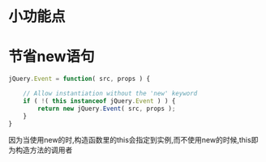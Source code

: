 # 小功能点

# 节省new语句

```javascript
jQuery.Event = function( src, props ) {

	// Allow instantiation without the 'new' keyword
	if ( !( this instanceof jQuery.Event ) ) {
		return new jQuery.Event( src, props );
	}
}
```

因为当使用new的时,构造函数里的this会指定到实例,而不使用new的时候,this即为构造方法的调用者

